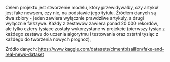 Celem projektu jest stworzenie modelu, który przewidywałby, czy artykuł jest fake newsem, czy nie, na podstawie jego tytułu. Źródłem danych są dwa zbiory - jeden zawiera wyłącznie prawdziwe artykuły, a drugi wyłącznie fałszywe. Każdy z zestawów zawiera ponad 20 000 rekordów, ale tylko cztery tysiące zostały wykorzystane w projekcie (pierwszy tysiąc z każdego zestawu do uczenia algorytmu i testowania oraz ostatni tysiąc z każdego do tworzenia nowych prognoz),

Źródło danych: https://www.kaggle.com/datasets/clmentbisaillon/fake-and-real-news-dataset
